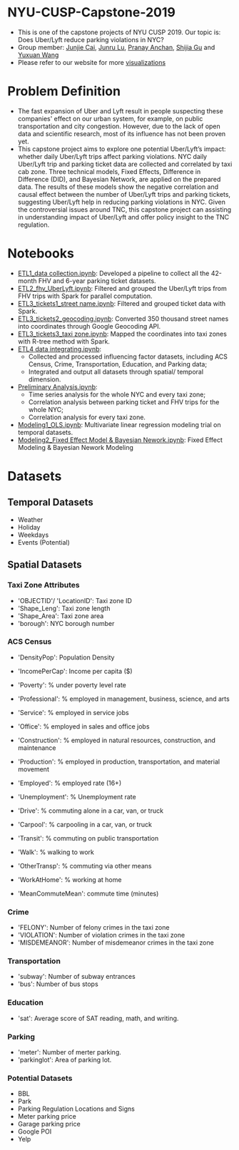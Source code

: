 # NYU-CUSP-Capstone-2019
- This is one of the capstone projects of NYU CUSP 2019. Our topic is: Does Uber/Lyft reduce parking violations in NYC?
- Group member: [Junjie Cai](https://github.com/JunjieTsai), [Junru Lu](https://github.com/LuJunru), [Pranay Anchan](https://github.com/pranay-anchan), [Shijia Gu](https://github.com/sg5718) and [Yuxuan Wang](jasonwang1031@gmail.com)
- Please refer to our website for more [visualizations](http://uberlyftparkingviolation.github.io/)

# Problem Definition
- The fast expansion of Uber and Lyft result in people suspecting these companies' effect on our urban system, for example, on public transportation and city congestion. However, due to the lack of open data and scientific research, most of its influence has not been proven yet.
- This capstone project aims to explore one potential Uber/Lyft’s impact: whether daily Uber/Lyft trips affect parking violations. NYC daily Uber/Lyft trip and parking ticket data are collected and correlated by taxi cab zone. Three technical models, Fixed Effects, Difference in Difference (DID), and Bayesian Network, are applied on the prepared data. The results of these models show the negative correlation and causal effect between the number of Uber/Lyft trips and parking tickets, suggesting Uber/Lyft help in reducing parking violations in NYC. Given the controversial issues around TNC, this capstone project can assisting in understanding impact of Uber/Lyft and offer policy insight to the TNC regulation.

# Notebooks
- [ETL1_data collection.ipynb](https://github.com/uberlyftparkingviolation/NYU-CUSP-Capstone-2019/blob/master/ETL1_data%20collection.ipynb): Developed a pipeline to collect all the 42-month FHV and 6-year parking ticket datasets.
- [ETL2_fhv_UberLyft.ipynb](https://github.com/uberlyftparkingviolation/NYU-CUSP-Capstone-2019/blob/master/ETL2_fhv_UberLyft.ipynb): Filtered and grouped the Uber/Lyft trips from FHV trips with Spark for parallel computation.
- [ETL3_tickets1_street name.ipynb](https://github.com/uberlyftparkingviolation/NYU-CUSP-Capstone-2019/blob/master/ETL3_tickets1_street%20name.ipynb): Filtered and grouped ticket data with Spark.
- [ETL3_tickets2_geocoding.ipynb](https://github.com/uberlyftparkingviolation/NYU-CUSP-Capstone-2019/blob/master/ETL3_tickets2_geocoding.ipynb): Converted 350 thousand street names into coordinates through Google Geocoding API.
- [ETL3_tickets3_taxi zone.ipynb](https://github.com/uberlyftparkingviolation/NYU-CUSP-Capstone-2019/blob/master/ETL3_tickets3_taxi%20zone.ipynb): Mapped the coordinates into taxi zones with R-tree method with Spark.
- [ETL4 data integrating.ipynb](https://github.com/uberlyftparkingviolation/NYU-CUSP-Capstone-2019/blob/master/ETL4%20data%20integrating.ipynb):
  - Collected and processed influencing factor datasets, including ACS Census, Crime, Transportation, Education, and Parking data;
  - Integrated and output all datasets through spatial/ temporal dimension.
- [Preliminary Analysis.ipynb](https://github.com/uberlyftparkingviolation/NYU-CUSP-Capstone-2019/blob/master/Preliminary%20Analysis.ipynb):
  - Time series analysis for the whole NYC and every taxi zone;
  - Correlation analysis between parking ticket and FHV trips for the whole NYC;
  -  Correlation analysis for every taxi zone.
- [Modeling1_OLS.ipynb](https://github.com/uberlyftparkingviolation/NYU-CUSP-Capstone-2019/blob/master/Modeling1_OLS.ipynb): Multivariate linear regression modeling trial on temporal datasets.
- [Modeling2_Fixed Effect Model & Bayesian Nework.ipynb](https://github.com/uberlyftparkingviolation/NYU-CUSP-Capstone-2019/blob/master/Modeling2_Fixed%20Effect%20Model%20%26%20Bayesian%20Nework.ipynb): Fixed Effect Modeling & Bayesian Nework Modeling

# Datasets
## Temporal Datasets
- Weather
- Holiday
- Weekdays
- Events (Potential)

## Spatial Datasets
### Taxi Zone Attributes
- 'OBJECTID'/ 'LocationID': Taxi zone ID
- 'Shape_Leng': Taxi zone length
- 'Shape_Area': Taxi zone area
- 'borough': NYC borough number

### ACS Census
- 'DensityPop': Population Density
- 'IncomePerCap': Income per capita ($)
- 'Poverty': % under poverty level rate
- 'Professional': % employed in management, business, science, and arts
- 'Service': % employed in service jobs
- 'Office': % employed in sales and office jobs
- 'Construction': % employed in natural resources, construction, and maintenance
- 'Production': % employed in production, transportation, and material movement
- 'Employed': % employed rate (16+)
- 'Unemployment': % Unemployment rate

- 'Drive': % commuting alone in a car, van, or truck
- 'Carpool': % carpooling in a car, van, or truck
- 'Transit': % commuting on public transportation
- 'Walk': % walking to work
- 'OtherTransp': % commuting via other means
- 'WorkAtHome': % working at home
- 'MeanCommuteMean': commute time (minutes)

### Crime
- 'FELONY': Number of felony crimes in the taxi zone
- 'VIOLATION': Number of violation crimes in the taxi zone
- 'MISDEMEANOR': Number of misdemeanor crimes in the taxi zone

### Transportation
- 'subway': Number of subway entrances
- 'bus': Number of bus stops

### Education
- 'sat': Average score of SAT reading, math, and writing.

### Parking
- 'meter': Number of merter parking.
- 'parkinglot': Area of parking lot.

### Potential Datasets
- BBL
- Park
- Parking Regulation Locations and Signs
- Meter parking price
- Garage parking price
- Google POI
- Yelp
